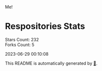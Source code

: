 Me!

# Respositories Stats
Stars Count: 232  
Forks Count: 5

2023-06-29 00:10:08  

This README is automatically generated by [🐰](https://github.com/rnitta/rnitta).
